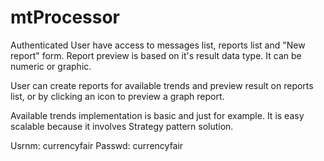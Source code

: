 # mtProcessor

Authenticated User have access to messages list, reports list and "New report" form. 
Report preview is based on it's result data type. It can be numeric or graphic.

User can create reports for available trends and preview result on reports list, 
or by clicking an icon to preview a graph report.

Available trends implementation is basic and just for example. 
It is easy scalable because it involves Strategy pattern solution.

Usrnm: currencyfair
Passwd: currencyfair
